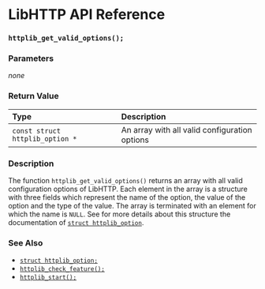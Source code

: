 # LibHTTP API Reference

### `httplib_get_valid_options();`

### Parameters

*none*

### Return Value

| Type | Description | 
| :--- | :--- |
|`const struct httplib_option *`|An array with all valid configuration options|

### Description

The function `httplib_get_valid_options()` returns an array with all valid configuration options of LibHTTP. Each element in the array is a structure with three fields which represent the name of the option, the value of the option and the type of the value. The array is terminated with an element for which the name is `NULL`. See for more details about this structure the documentation of [`struct httplib_option`](httplib_option.md).

### See Also

* [`struct httplib_option;`](httplib_option.md)
* [`httplib_check_feature();`](httplib_check_feature.md)
* [`httplib_start();`](httplib_start.md)
